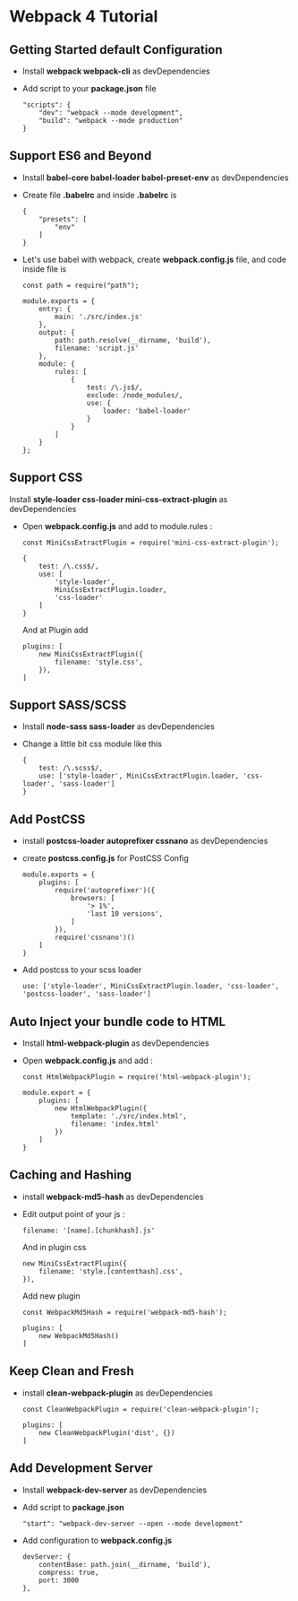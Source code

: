 # Webpack 4 Tutorial

## Getting Started default Configuration

* Install **webpack webpack-cli** as devDependencies
* Add script to your **package.json** file

    ```
    "scripts": {
        "dev": "webpack --mode development",
        "build": "webpack --mode production"
    }
    ```

## Support ES6 and Beyond

* Install **babel-core babel-loader babel-preset-env** as devDependencies
* Create file **.babelrc** and inside **.babelrc** is

    ```
    {
        "presets": [
            "env"
        ]
    }
    ```

* Let's use babel with webpack, create **webpack.config.js** file, and code inside file is

    ```
    const path = require("path");

    module.exports = {
        entry: {
            main: './src/index.js'
        },
        output: {
            path: path.resolve(__dirname, 'build'),
            filename: 'script.js'
        },
        module: {
            rules: [
                {
                    test: /\.js$/,
                    exclude: /node_modules/,
                    use: {
                        loader: 'babel-loader'
                    }
                }
            ]
        }
    };
    ```

## Support CSS

Install **style-loader css-loader mini-css-extract-plugin** as devDependencies
* Open **webpack.config.js** and add to module.rules :
    
    ```
    const MiniCssExtractPlugin = require('mini-css-extract-plugin');

    {
        test: /\.css$/,
        use: [
            'style-loader',
            MiniCssExtractPlugin.loader,
            'css-loader'
        ]
    }
    ```

    And at Plugin add

    ```
    plugins: [
        new MiniCssExtractPlugin({
            filename: 'style.css',
        }),
    ]
    ```

## Support SASS/SCSS

* Install **node-sass sass-loader** as devDependencies
* Change a little bit css module like this

    ```
    {
        test: /\.scss$/,
        use: ['style-loader', MiniCssExtractPlugin.loader, 'css-loader', 'sass-loader']
    }
    ```

## Add PostCSS

* install **postcss-loader autoprefixer cssnano** as devDependencies
* create **postcss.config.js** for PostCSS Config

    ```
    module.exports = {
        plugins: [
            require('autoprefixer')({
                browsers: [
                    '> 1%',
                    'last 10 versions',
                ]
            }),
            require('cssnano')()
        ]
    }
    ```

* Add postcss to your scss loader

    ```
    use: ['style-loader', MiniCssExtractPlugin.loader, 'css-loader', 'postcss-loader', 'sass-loader']
    ```

## Auto Inject your bundle code to HTML

* Install **html-webpack-plugin** as devDependencies
* Open **webpack.config.js** and add :

    ```
    const HtmlWebpackPlugin = require('html-webpack-plugin');

    module.export = {
        plugins: [
            new HtmlWebpackPlugin({
                template: './src/index.html',
                filename: 'index.html'
            })
        ]
    }
    ```

## Caching and Hashing

* install **webpack-md5-hash** as devDependencies
* Edit output point of your js :
    
    ```
    filename: '[name].[chunkhash].js'
    ```
    
    And in plugin css

    ```
    new MiniCssExtractPlugin({
        filename: 'style.[contenthash].css',
    }),
    ```

    Add new plugin 

    ```
    const WebpackMd5Hash = require('webpack-md5-hash');
    
    plugins: [
        new WebpackMd5Hash()
    ]
    ```

## Keep Clean and Fresh

* install **clean-webpack-plugin** as devDependencies

    ```
    const CleanWebpackPlugin = require('clean-webpack-plugin');

    plugins: [
        new CleanWebpackPlugin('dist', {})
    ]
    ```

## Add Development Server

* Install **webpack-dev-server** as devDependencies
* Add script to **package.json**

    ```
    "start": "webpack-dev-server --open --mode development"
    ```

* Add configuration to **webpack.config.js**

    ```
    devServer: {
        contentBase: path.join(__dirname, 'build'),
        compress: true,
        port: 3000
    },
    ```